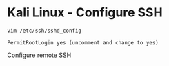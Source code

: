 # Kali Linux - Configure SSH

```
vim /etc/ssh/sshd_config

PermitRootLogin yes (uncomment and change to yes)
```

Configure remote SSH
